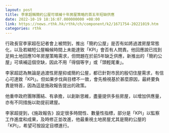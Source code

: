 ```yaml
---
layout: post
title: 李家超稱簡約公屋可填補十年房屋策略的首五年短缺供應
date: 2022-10-19 18:16:07.000000000 +08:00
link: https://news.rthk.hk/rthk/ch/component/k2/1671754-20221019.htm
categories: rthk
---
```


行政長官李家超在記者會上被問到，推出「簡約公屋」是否有如將過渡房屋常態化，以及若縮短公屋輪候時間上未能達致「KPI」會否有人問責。他回應說已找到足夠土地回應10年房屋策略需求，但問題在於前5年缺乏供應，新推出的「簡約公屋」可填補這個空缺，因此不用「得個等字」或「頭輕尾重」。

李家超認為無論是過渡性房屋抑或簡約公屋，都已針對市民的殷切住屋需求，有信心可達致「KPI」。但如果步伐與目標不一致，會先檢視基於甚麼原因，最終要負責是特首，因為這是施政報告提出的政策。

他重申政府團隊團結、有承擔，以創新思維，盡量提供多些房屋，以增加供應量，亦有不同措施以助提前建屋。

李家超提到，《施政報告》設定很多時間性、數量性指標，部分是「KPI」以監察工作進度和成果，及時修正並改進，他最重視土地房屋尤其是簡約公屋的「KPI」，希望可按設定目標進行。
